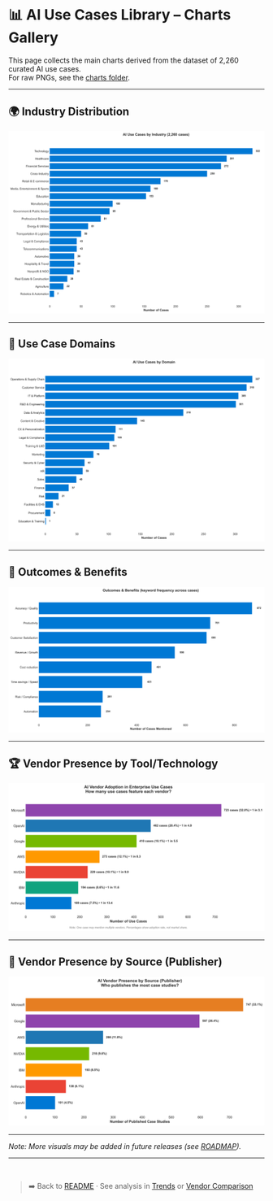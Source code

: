 # 📊 AI Use Cases Library – Charts Gallery

This page collects the main charts derived from the dataset of 2,260 curated AI use cases.  
For raw PNGs, see the [charts folder](./).


---

## 🌍 Industry Distribution
![Industry distribution](./charts/industry_distribution.png)

---

## 🏢 Use Case Domains
![Domain distribution](./charts/domain_distribution.png)

---

## 🎯 Outcomes & Benefits
![Outcomes breakdown](./charts/outcomes_breakdown.png)

---

## 🏆 Vendor Presence by Tool/Technology
![Vendor by Tool Mentions](./charts/vendor_by_tools.png)

---

## 📰 Vendor Presence by Source (Publisher)
![Vendor by Source Publisher](./charts/vendor_by_source.png)

---

*Note: More visuals may be added in future releases (see [ROADMAP](../ROADMAP.md)).*

---
<br>

> ➡️ Back to [README](../README.md) · See analysis in [Trends](../insights/trends-analysis.md) or [Vendor Comparison](../insights/vendor-comparison.md)